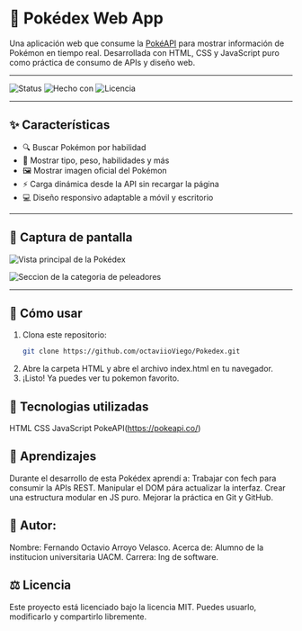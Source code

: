 # 📱 Pokédex Web App

Una aplicación web que consume la [PokéAPI](https://pokeapi.co/) para mostrar información de Pokémon en tiempo real. Desarrollada con HTML, CSS y JavaScript puro como práctica de consumo de APIs y diseño web.

---

![Status](https://img.shields.io/badge/estado-en%20desarrollo-yellow)
![Hecho con](https://img.shields.io/badge/hecho%20con-JavaScript-blue)
![Licencia](https://img.shields.io/badge/licencia-MIT-green)

---

## ✨ Características

- 🔍 Buscar Pokémon por habilidad
- 🧬 Mostrar tipo, peso, habilidades y más
- 🖼️ Mostrar imagen oficial del Pokémon
- ⚡ Carga dinámica desde la API sin recargar la página
- 💻 Diseño responsivo adaptable a móvil y escritorio

---

## 📸 Captura de pantalla

![Vista principal de la Pokédex](IMAGENES-DEMO/main.png)

![Seccion de la categoria de peleadores](IMAGENES/peleador.png)


---

## 🚀 Cómo usar

1. Clona este repositorio:
   ```bash
   git clone https://github.com/octaviioViego/Pokedex.git

2. Abre la carpeta HTML y abre el archivo index.html en tu navegador.
3. ¡Listo! Ya puedes ver tu pokemon favorito.

## 🤖 Tecnologias utilizadas
 HTML
 CSS
 JavaScript
 PokeAPI(https://pokeapi.co/)

## 🧠 Aprendizajes
 Durante el desarrollo de esta Pokédex aprendí a:
 Trabajar con fech para consumir la APIs REST.
 Manipular el DOM pára actualizar la interfaz.
 Crear una estructura modular en JS puro.
 Mejorar la práctica en Git y GitHub.

## 👨 Autor:
 Nombre: Fernando Octavio Arroyo Velasco.
 Acerca de: Alumno de la institucion universitaria UACM.
 Carrera: Ing de software.

## ⚖️  Licencia 
 Este proyecto está licenciado bajo la licencia MIT. Puedes usuarlo, modificarlo y compartirlo libremente.



